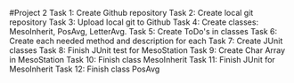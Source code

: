 #Project 2
Task 1: Create Github repository
Task 2: Create local git repository
Task 3: Upload local git to Github
Task 4: Create classes: MesoInherit, PosAvg, LetterAvg.
Task 5: Create ToDo's in classes
Task 6: Create each needed method and description for each
Task 7: Create JUnit classes
Task 8: Finish JUnit test for MesoStation
Task 9: Create Char Array in MesoStation
Task 10: Finish class MesoInherit
Task 11: Finish JUnit for MesoInherit
Task 12: Finish class PosAvg
